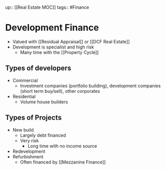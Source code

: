 up:: [[Real Estate MOC]]
tags:: #Finance 
# Development Finance
- Valued with [[Residual Appraisal]] or [[DCF Real Estate]]
- Development is specialist and high risk
	- Many time with the [[Property Cycle]]
## Types of developers
- Commercial
	- Investment companies (portfolio building), development companies (short term buy/sell), other corporates
- Residential
	- Volume house builders
## Types of Projects
- New build
	- Largely debt financed
	- Very risk
		- Long time with no income source
- Redevelopment
- Refurbishment
	- Often financed by [[Mezzanine Finance]]
